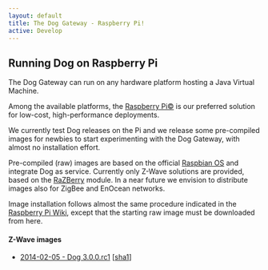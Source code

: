 ```yaml
---
layout: default
title: The Dog Gateway - Raspberry Pi!
active: Develop
--- 
```


## Running Dog on Raspberry Pi ##

The Dog Gateway can run on any hardware platform hosting a Java Virtual Machine. 

Among the available platforms, the [Raspberry Pi&copy;](http://www.raspberrypi.org/) is our preferred solution for low-cost, high-performance deployments.

We currently test Dog releases on the Pi and we release some pre-compiled images for newbies to start experimenting with the Dog Gateway, with almost no installation effort. 

Pre-compiled (raw) images are based on the official [Raspbian OS](http://www.raspbian.org/) and integrate Dog as service. Currently only Z-Wave solutions are provided, based on the [RaZBerry](http://razberry.z-wave.me/) module. In a near future we envision to distribute images also for ZigBee and EnOcean networks.

Image installation follows almost the same procedure indicated in the [Raspberry Pi Wiki](http://elinux.org/RPi_Easy_SD_Card_Setup), except that the starting raw image must be downloaded from here.

#### Z-Wave images ####

* [2014-02-05 - Dog 3.0.0.rc1](http://elite.polito.it/files/releases/dog/images/2014-02-05-dog.img.gz) [[sha1](http://elite.polito.it/files/releases/dog/images/2014-02-05-dog.sha1)]